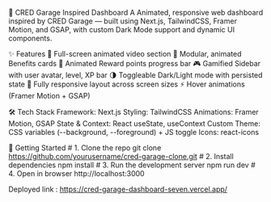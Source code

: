 🚗 CRED Garage Inspired Dashboard
A Animated, responsive web dashboard inspired by CRED Garage — built using Next.js, TailwindCSS, Framer Motion, and GSAP, with custom Dark Mode support and dynamic UI components.

✨ Features
🎥 Full-screen animated video section
🧩 Modular, animated Benefits cards
🎯 Animated Reward points progress bar
🎮 Gamified Sidebar with user avatar, level, XP bar
🌗 Toggleable Dark/Light mode with persisted state
📱 Fully responsive layout across screen sizes
⚡ Hover animations (Framer Motion + GSAP)


🛠️ Tech Stack
    Framework: Next.js
    Styling: TailwindCSS
    Animations: Framer Motion, GSAP
    State & Context: React useState, useContext
    Custom Theme: CSS variables (--background, --foreground) + JS toggle
    Icons: react-icons

🧪 Getting Started
    # 1. Clone the repo
        git clone https://github.com/yourusername/cred-garage-clone.git
    # 2. Install dependencies
        npm install
    # 3. Run the development server
        npm run dev
    # 4. Open in browser
        http://localhost:3000

Deployed link :  https://cred-garage-dashboard-seven.vercel.app/
